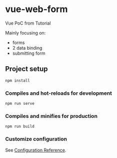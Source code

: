 # vue-web-form

Vue PoC from Tutorial

Mainly focusing on:

* forms
* 2 data binding
* submitting form



## Project setup
```
npm install
```

### Compiles and hot-reloads for development
```
npm run serve
```

### Compiles and minifies for production
```
npm run build
```

### Customize configuration
See [Configuration Reference](https://cli.vuejs.org/config/).
